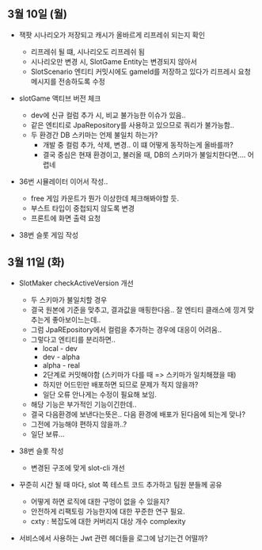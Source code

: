 
## 3월 10일 (월)

- 잭팟 시나리오가 저장되고 캐시가 올바르게 리프레쉬 되는지 확인
	- 리프레쉬 될 떄, 시나리오도 리프레쉬 됨
	- 시나리오만 변경 시, SlotGame Entity는 변경되지 않아서
	- SlotScenario 엔티티 커밋시에도 gameId를 저장하고 있다가 리프레시 요청 메시지를 전송하도록 수정

- slotGame 액티브 버전 체크
	- dev에 신규 컬럼 추가 시, 비교 불가능한 이슈가 있음..
	- 같은 엔티티로 JpaRepository를 사용하고 있으므로 쿼리가 불가능함..
	- 두 환경간 DB 스키마는 언제 불일치 하는가?
		- 개발 중 컬럼 추가, 삭제, 변경.. 이 떄 어떻게 동작하는게 올바를까?
		- 결국 중심은 현재 환경이고, 불러올 때, DB의 스키마가 불일치한다면.... 어렵네

- 36번 시뮬레이터 이어서 작성..
	- free 게임 카운트가 뭔가 이상한데 체크해봐야할 듯.
	- 부스트 타입이 중첩되지 않도록 변경
	- 프론트에 화면 출력 요청

- 38번 슬롯 게임 작성


## 3월 11일 (화)

- SlotMaker checkActiveVersion 개선
	- 두 스키마가 불일치할 경우
	- 결국 원본에 기준을 맞추고, 결과값을 매핑한다음.. 잘 엔티티 클래스에 낑겨 맞추는게 좋아보이느는데..
	- 그럼 JpaREpository에서 컬럼을 추가하는 경우에 대응이 어려움..
	- 그렇다고 엔티티를 분리하면..
		- local - dev
		- dev - alpha
		- alpha - real
		- 2단계로 커밋해야함 (스키마가 다를 때 => 스키마가 일치해졌을 때)
		- 하지만 어드민만 배포하면 되므로 문제가 적지 않을까?
		- 일단 오류 안나게는 수정이 필요해 보임.
	- 해당 기능은 부가적인 기능이긴한데..
	- 결국 다음환경에 보낸다는뜻은.. 다음 환경에 배포가 된다음에 되는게 맞나?
	- 그전에 가능해야 편하지 않을까..?
	- 일단 보류...

- 38번 슬롯 작성
	- 변경된 구조에 맞게 slot-cli 개선

- 꾸준히 시간 될 때 마다, slot 쪽 테스트 코드 추가하고 팀원 분들께 공유
	- 어떻게 하면 로직에 대한 구멍이 없을 수 있을지?
	- 안전하게 리팩토링 가능한지에 대한 꾸준한 연구 필요.
	- cxty : 복잡도에 대한 커버리지 대상 개수 complexity

- 서비스에서 사용하는 Jwt 관련 헤더들을 로그에 남기는건 어떨까?